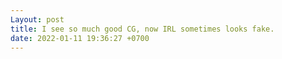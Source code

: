 ```yaml
---
Layout: post
title: I see so much good CG, now IRL sometimes looks fake.
date: 2022-01-11 19:36:27 +0700
---
```


